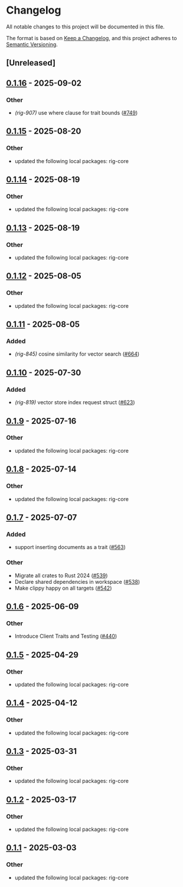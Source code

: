 # Changelog

All notable changes to this project will be documented in this file.

The format is based on [Keep a Changelog](https://keepachangelog.com/en/1.0.0/),
and this project adheres to [Semantic Versioning](https://semver.org/spec/v2.0.0.html).

## [Unreleased]

## [0.1.16](https://github.com/0xPlaygrounds/rig/compare/rig-surrealdb-v0.1.15...rig-surrealdb-v0.1.16) - 2025-09-02

### Other

- *(rig-907)* use where clause for trait bounds ([#749](https://github.com/0xPlaygrounds/rig/pull/749))

## [0.1.15](https://github.com/0xPlaygrounds/rig/compare/rig-surrealdb-v0.1.14...rig-surrealdb-v0.1.15) - 2025-08-20

### Other

- updated the following local packages: rig-core

## [0.1.14](https://github.com/0xPlaygrounds/rig/compare/rig-surrealdb-v0.1.13...rig-surrealdb-v0.1.14) - 2025-08-19

### Other

- updated the following local packages: rig-core

## [0.1.13](https://github.com/0xPlaygrounds/rig/compare/rig-surrealdb-v0.1.12...rig-surrealdb-v0.1.13) - 2025-08-19

### Other

- updated the following local packages: rig-core

## [0.1.12](https://github.com/0xPlaygrounds/rig/compare/rig-surrealdb-v0.1.11...rig-surrealdb-v0.1.12) - 2025-08-05

### Other

- updated the following local packages: rig-core

## [0.1.11](https://github.com/0xPlaygrounds/rig/compare/rig-surrealdb-v0.1.10...rig-surrealdb-v0.1.11) - 2025-08-05

### Added

- *(rig-845)* cosine similarity for vector search ([#664](https://github.com/0xPlaygrounds/rig/pull/664))

## [0.1.10](https://github.com/0xPlaygrounds/rig/compare/rig-surrealdb-v0.1.9...rig-surrealdb-v0.1.10) - 2025-07-30

### Added

- *(rig-819)* vector store index request struct ([#623](https://github.com/0xPlaygrounds/rig/pull/623))

## [0.1.9](https://github.com/0xPlaygrounds/rig/compare/rig-surrealdb-v0.1.8...rig-surrealdb-v0.1.9) - 2025-07-16

### Other

- updated the following local packages: rig-core

## [0.1.8](https://github.com/0xPlaygrounds/rig/compare/rig-surrealdb-v0.1.7...rig-surrealdb-v0.1.8) - 2025-07-14

### Other

- updated the following local packages: rig-core

## [0.1.7](https://github.com/0xPlaygrounds/rig/compare/rig-surrealdb-v0.1.6...rig-surrealdb-v0.1.7) - 2025-07-07

### Added

- support inserting documents as a trait ([#563](https://github.com/0xPlaygrounds/rig/pull/563))

### Other

- Migrate all crates to Rust 2024 ([#539](https://github.com/0xPlaygrounds/rig/pull/539))
- Declare shared dependencies in workspace ([#538](https://github.com/0xPlaygrounds/rig/pull/538))
- Make clippy happy on all targets ([#542](https://github.com/0xPlaygrounds/rig/pull/542))

## [0.1.6](https://github.com/0xPlaygrounds/rig/compare/rig-surrealdb-v0.1.5...rig-surrealdb-v0.1.6) - 2025-06-09

### Other

- Introduce Client Traits and Testing ([#440](https://github.com/0xPlaygrounds/rig/pull/440))

## [0.1.5](https://github.com/0xPlaygrounds/rig/compare/rig-surrealdb-v0.1.4...rig-surrealdb-v0.1.5) - 2025-04-29

### Other

- updated the following local packages: rig-core

## [0.1.4](https://github.com/0xPlaygrounds/rig/compare/rig-surrealdb-v0.1.3...rig-surrealdb-v0.1.4) - 2025-04-12

### Other

- updated the following local packages: rig-core

## [0.1.3](https://github.com/0xPlaygrounds/rig/compare/rig-surrealdb-v0.1.2...rig-surrealdb-v0.1.3) - 2025-03-31

### Other

- updated the following local packages: rig-core

## [0.1.2](https://github.com/0xPlaygrounds/rig/compare/rig-surrealdb-v0.1.1...rig-surrealdb-v0.1.2) - 2025-03-17

### Other

- updated the following local packages: rig-core

## [0.1.1](https://github.com/0xPlaygrounds/rig/compare/rig-surrealdb-v0.1.0...rig-surrealdb-v0.1.1) - 2025-03-03

### Other

- updated the following local packages: rig-core
